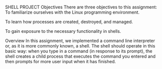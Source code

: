 SHELL PROJECT
Objectives There are three objectives to this assignment: To familiarize ourselves with the Linux programming environment.

To learn how processes are created, destroyed, and managed.

To gain exposure to the necessary functionality in shells.

Overview In this assignment, we implemented a command line interpreter or, as it is more commonly known, a shell. The shell should operate in this basic way: when you type in a command (in response to its prompt), the shell creates a child process that executes the command you entered and then prompts for more user input when it has finished.
